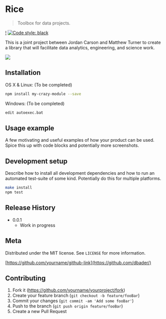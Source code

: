 # Rice
> Toolbox for data projects.

[!](https://github.com/Jordan-Matt/rice/workflows/pythonapp.yml/badge.svg)
[![Code style: black](https://img.shields.io/badge/code%20style-black-000000.svg)](https://github.com/psf/black)

This is a joint project between Jordan Carson and Matthew Turner to create a library that will facilitate data analytics, engineering, and science work.

![](header.png)

## Installation

OS X & Linux: (To be completed)

```sh
npm install my-crazy-module --save
```

Windows: (To be completed)

```sh
edit autoexec.bat
```

## Usage example

A few motivating and useful examples of how your product can be used. Spice this up with code blocks and potentially more screenshots.

## Development setup

Describe how to install all development dependencies and how to run an automated test-suite of some kind. Potentially do this for multiple platforms.

```sh
make install
npm test
```

## Release History

* 0.0.1
    * Work in progress

## Meta

Distributed under the MIT license. See ``LICENSE`` for more information.

[https://github.com/yourname/github-link](https://github.com/dbader/)

## Contributing

1. Fork it (<https://github.com/yourname/yourproject/fork>)
2. Create your feature branch (`git checkout -b feature/fooBar`)
3. Commit your changes (`git commit -am 'Add some fooBar'`)
4. Push to the branch (`git push origin feature/fooBar`)
5. Create a new Pull Request

<!-- Markdown link & img dfn's -->
[travis-image]: https://img.shields.io/travis/dbader/node-datadog-metrics/master.svg?style=flat-square
[travis-url]: https://travis-ci.org/dbader/node-datadog-metrics
[wiki]: https://github.com/yourname/yourproject/wiki
